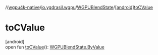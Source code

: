 //[wgpu4k-native](../../../index.md)/[io.ygdrasil.wgpu](../index.md)/[WGPUBlendState](index.md)/[[android]toCValue]([android]to-c-value.md)

# toCValue

[android]\
open fun [toCValue]([android]to-c-value.md)(): [WGPUBlendState.ByValue](../../io.ygdrasil.wgpu.android/-w-g-p-u-blend-state/-by-value/index.md)